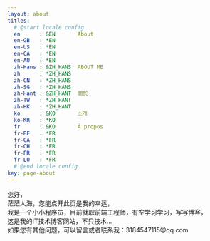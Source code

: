 ```yaml
---
layout: about
titles:
  # @start locale config
  en      : &EN       About
  en-GB   : *EN
  en-US   : *EN
  en-CA   : *EN
  en-AU   : *EN
  zh-Hans : &ZH_HANS  ABOUT ME
  zh      : *ZH_HANS
  zh-CN   : *ZH_HANS
  zh-SG   : *ZH_HANS
  zh-Hant : &ZH_HANT  關於
  zh-TW   : *ZH_HANT
  zh-HK   : *ZH_HANT
  ko      : &KO       소개
  ko-KR   : *KO
  fr      : &KO       À propos
  fr-BE   : *FR
  fr-CA   : *FR
  fr-CH   : *FR
  fr-FR   : *FR
  fr-LU   : *FR
  # @end locale config
key: page-about
---
```


<p>
您好，
<br />
茫茫人海，您能点开此页是我的幸运，
<br />
我是一个小小程序员，目前就职前端工程师，有空学习学习，写写博客，
<br />
这是我的IT技术博客网站，不只技术...
<br />
如果您有其他问题，可以留言或者联系我：3184547115@qq.com
</p>
